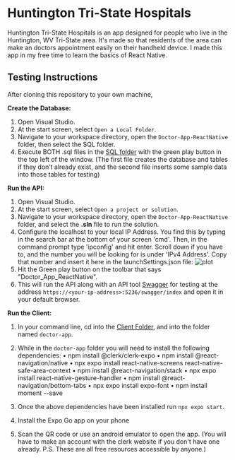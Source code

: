# Huntington Tri-State Hospitals

Huntington Tri-State Hospitals is an app designed for people who live in the Huntington, WV Tri-State area. It's made so that residents of the area can make an doctors appointment easily on their handheld device. I made this app in my free time to learn the basics of React Native.

## Testing Instructions
After cloning this repository to your own machine,

**Create the Database:**
1. Open Visual Studio.
2. At the start screen, select `Open a Local Folder`.
4. Navigate to your workspace directory, open the `Doctor-App-ReactNative` folder, then select the SQL folder.
5. Execute BOTH .sql files in the [SQL folder](https://github.com/spencer-lott/property-capstone/tree/main/SQL) with the green play button in the top left of the window. (The first file creates the database and tables if they don’t already exist, and the second file inserts some sample data into those tables for testing)

**Run the API:**
1. Open Visual Studio.
2. At the start screen, select `Open a project or solution`.
3. Navigate to your workspace directory, open the `Doctor-App-ReactNative` folder, and select the **.sln** file to run the solution.
4. Configure the localhost to your local IP Address. You find this by typing in the search bar at the bottom of your screen 'cmd'. Then, in the command prompt type 'ipconfig' and hit enter. Scroll down if you have to, and the number you will be looking for is under 'IPv4 Address'. Copy that number and insert it here in the launchSettings.json file: 
![plot](Doctor-App-ReactNative\Doctor-App-ReactNative\client\doctor-app\assetsassets\ipAddressConfiguration.png)
4. Hit the Green play button on the toolbar that says "Doctor_App_ReactNative".
5. This will run the API along with an API tool [Swagger](https://swagger.io/docs/specification/2-0/what-is-swagger/) for testing at the address `https://<your-ip-address>:5236/swagger/index` and open it in your default browser.

**Run the Client:**
1. In your command line, cd into the [Client Folder](https://github.com/spencer-lott/property-capstone/tree/main/PM%20Capstone%202/client), and into the folder named `doctor-app`.
2. While in the `doctor-app` folder you will need to install the following dependencies: 
• npm install @clerk/clerk-expo 
• npm install @react-navigation/native
• npx expo install react-native-screens react-native-safe-area-context
• npm install @react-navigation/stack
• npx expo install react-native-gesture-handler
• npm install @react-navigation/bottom-tabs
• npx expo install expo-font
• npm install moment --save

3. Once the above dependencies have been installed run `npx expo start`.
4. Install the Expo Go app on your phone
5. Scan the QR code or use an android emulator to open the app. (You will have to make an account with the clerk website if you don't have one already. P.S. These are all free resources accessible by anyone.)